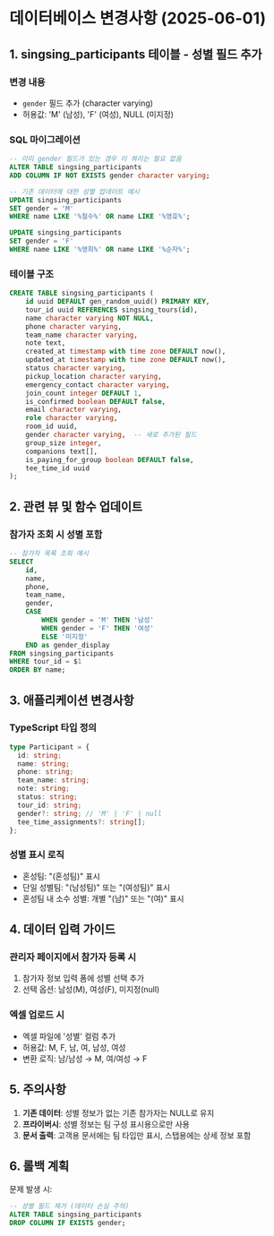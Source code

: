 # 데이터베이스 변경사항 (2025-06-01)

## 1. singsing_participants 테이블 - 성별 필드 추가

### 변경 내용
- `gender` 필드 추가 (character varying)
- 허용값: 'M' (남성), 'F' (여성), NULL (미지정)

### SQL 마이그레이션
```sql
-- 이미 gender 필드가 있는 경우 이 쿼리는 필요 없음
ALTER TABLE singsing_participants 
ADD COLUMN IF NOT EXISTS gender character varying;

-- 기존 데이터에 대한 성별 업데이트 예시
UPDATE singsing_participants 
SET gender = 'M' 
WHERE name LIKE '%철수%' OR name LIKE '%영호%';

UPDATE singsing_participants 
SET gender = 'F' 
WHERE name LIKE '%영희%' OR name LIKE '%순자%';
```

### 테이블 구조
```sql
CREATE TABLE singsing_participants (
    id uuid DEFAULT gen_random_uuid() PRIMARY KEY,
    tour_id uuid REFERENCES singsing_tours(id),
    name character varying NOT NULL,
    phone character varying,
    team_name character varying,
    note text,
    created_at timestamp with time zone DEFAULT now(),
    updated_at timestamp with time zone DEFAULT now(),
    status character varying,
    pickup_location character varying,
    emergency_contact character varying,
    join_count integer DEFAULT 1,
    is_confirmed boolean DEFAULT false,
    email character varying,
    role character varying,
    room_id uuid,
    gender character varying,  -- 새로 추가된 필드
    group_size integer,
    companions text[],
    is_paying_for_group boolean DEFAULT false,
    tee_time_id uuid
);
```

## 2. 관련 뷰 및 함수 업데이트

### 참가자 조회 시 성별 포함
```sql
-- 참가자 목록 조회 예시
SELECT 
    id,
    name,
    phone,
    team_name,
    gender,
    CASE 
        WHEN gender = 'M' THEN '남성'
        WHEN gender = 'F' THEN '여성'
        ELSE '미지정'
    END as gender_display
FROM singsing_participants
WHERE tour_id = $1
ORDER BY name;
```

## 3. 애플리케이션 변경사항

### TypeScript 타입 정의
```typescript
type Participant = {
  id: string;
  name: string;
  phone: string;
  team_name: string;
  note: string;
  status: string;
  tour_id: string;
  gender?: string; // 'M' | 'F' | null
  tee_time_assignments?: string[];
};
```

### 성별 표시 로직
- 혼성팀: "(혼성팀)" 표시
- 단일 성별팀: "(남성팀)" 또는 "(여성팀)" 표시
- 혼성팀 내 소수 성별: 개별 "(남)" 또는 "(여)" 표시

## 4. 데이터 입력 가이드

### 관리자 페이지에서 참가자 등록 시
1. 참가자 정보 입력 폼에 성별 선택 추가
2. 선택 옵션: 남성(M), 여성(F), 미지정(null)

### 엑셀 업로드 시
- 엑셀 파일에 '성별' 컬럼 추가
- 허용값: M, F, 남, 여, 남성, 여성
- 변환 로직: 남/남성 → M, 여/여성 → F

## 5. 주의사항

1. **기존 데이터**: 성별 정보가 없는 기존 참가자는 NULL로 유지
2. **프라이버시**: 성별 정보는 팀 구성 표시용으로만 사용
3. **문서 출력**: 고객용 문서에는 팀 타입만 표시, 스탭용에는 상세 정보 포함

## 6. 롤백 계획

문제 발생 시:
```sql
-- 성별 필드 제거 (데이터 손실 주의)
ALTER TABLE singsing_participants 
DROP COLUMN IF EXISTS gender;
```
